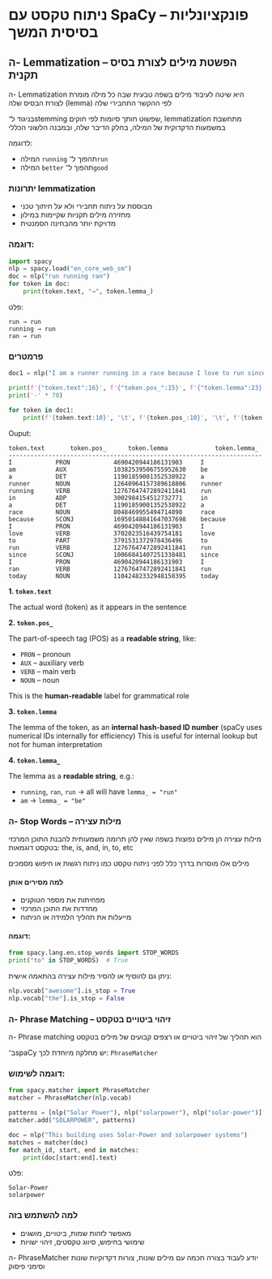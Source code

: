 # ניתוח טקסט עם SpaCy – פונקציונליות בסיסית המשך

## ה- Lemmatization – הפשטת מילים לצורת בסיס תקנית

ה- Lemmatization היא שיטה לעיבוד מילים בשפה טבעית שבה כל מילה מומרת לצורת הבסיס שלה (lemma) לפי ההקשר התחבירי שלה

בניגוד ל־stemming שפשוט חותך סיומות לפי חוקים, lemmatization מתחשבת במשמעות הדקדוקית של המילה, בחלק הדיבר שלה, ובמבנה הלשוני הכללי

לדוגמה:

* המילה `running` תהפוך ל־`run`
* המילה `better` תהפוך ל־`good`

### יתרונות lemmatization

* מבוססת על ניתוח תחבירי ולא על חיתוך טכני
* מחזירה מילים תקניות שקיימות במילון
* מדויקת יותר מהבחינה הסמנטית

### דוגמה:

```python
import spacy
nlp = spacy.load("en_core_web_sm")
doc = nlp("run running ran")
for token in doc:
    print(token.text, "→", token.lemma_)
```

פלט:

```
run → run
running → run
ran → run
```

### פרמטרים

```python
doc1 = nlp("I am a runner running in a race because I love to run since I ran today")

print(f'{"token.text":16}', f'{"token.pos_":15}', f'{"token.lemma":23}', f'{"token.lemma_":20}')
print('-' * 70)

for token in doc1:
    print(f'{token.text:10}', '\t', f'{token.pos_:10}', '\t', f'{token.lemma:10}', '\t', token.lemma_)

```

Ouput:
```
token.text       token.pos_      token.lemma             token.lemma_        
----------------------------------------------------------------------
I          	 PRON       	 4690420944186131903 	 I
am         	 AUX        	 10382539506755952630 	 be
a          	 DET        	 11901859001352538922 	 a
runner     	 NOUN       	 12640964157389618806 	 runner
running    	 VERB       	 12767647472892411841 	 run
in         	 ADP        	 3002984154512732771 	 in
a          	 DET        	 11901859001352538922 	 a
race       	 NOUN       	 8048469955494714898 	 race
because    	 SCONJ      	 16950148841647037698 	 because
I          	 PRON       	 4690420944186131903 	 I
love       	 VERB       	 3702023516439754181 	 love
to         	 PART       	 3791531372978436496 	 to
run        	 VERB       	 12767647472892411841 	 run
since      	 SCONJ      	 10066841407251338481 	 since
I          	 PRON       	 4690420944186131903 	 I
ran        	 VERB       	 12767647472892411841 	 run
today      	 NOUN       	 11042482332948150395 	 today
```

**1. `token.text`**

The actual word (token) as it appears in the sentence

**2. `token.pos_`**

The part-of-speech tag (POS) as a **readable string**, like:

* `PRON` – pronoun
* `AUX` – auxiliary verb
* `VERB` – main verb
* `NOUN` – noun

This is the **human-readable** label for grammatical role

**3. `token.lemma`**

The lemma of the token, as an **internal hash-based ID number** (spaCy uses numerical IDs internally for efficiency)
This is useful for internal lookup but not for human interpretation

**4. `token.lemma_`**

The lemma as a **readable string**, e.g.:

* `running`, `ran`, `run` → all will have `lemma_ = "run"`
* `am` → `lemma_ = "be"`


### ה- Stop Words – מילות עצירה

מילות עצירה הן מילים נפוצות בשפה שאין להן תרומה משמעותית להבנת התוכן המרכזי בטקסט
דוגמאות: the, is, and, in, to, etc

מילים אלו מוסרות בדרך כלל לפני ניתוח טקסט כמו ניתוח רגשות או חיפוש מסמכים

#### למה מסירים אותן

* מפחיתות את מספר הטוקנים
* מחדדות את התוכן המרכזי
* מייעלות את תהליך הלמידה או הניתוח

#### דוגמה:

```python
from spacy.lang.en.stop_words import STOP_WORDS
print("to" in STOP_WORDS)  # True
```

ניתן גם להוסיף או להסיר מילות עצירה בהתאמה אישית:

```python
nlp.vocab["awesome"].is_stop = True
nlp.vocab["the"].is_stop = False
```

### ה- Phrase Matching – זיהוי ביטויים בטקסט

ה- Phrase matching הוא תהליך של זיהוי ביטויים או רצפים קבועים של מילים בטקסט

ב־spaCy יש מחלקה מיוחדת לכך: `PhraseMatcher`

### דוגמה לשימוש:

```python
from spacy.matcher import PhraseMatcher
matcher = PhraseMatcher(nlp.vocab)

patterns = [nlp("Solar Power"), nlp("solarpower"), nlp("solar-power")]
matcher.add("SOLARPOWER", patterns)

doc = nlp("This building uses Solar-Power and solarpower systems")
matches = matcher(doc)
for match_id, start, end in matches:
    print(doc[start:end].text)
```

פלט:

```
Solar-Power
solarpower
```

### למה להשתמש בזה

* מאפשר לזהות שמות, ביטויים, מושגים
* שימושי בחיפוש, סיווג טקסטים, זיהוי ישויות

ה- PhraseMatcher יודע לעבוד בצורה חכמה עם מילים שונות, צורות דקדוקיות שונות וסימני פיסוק
